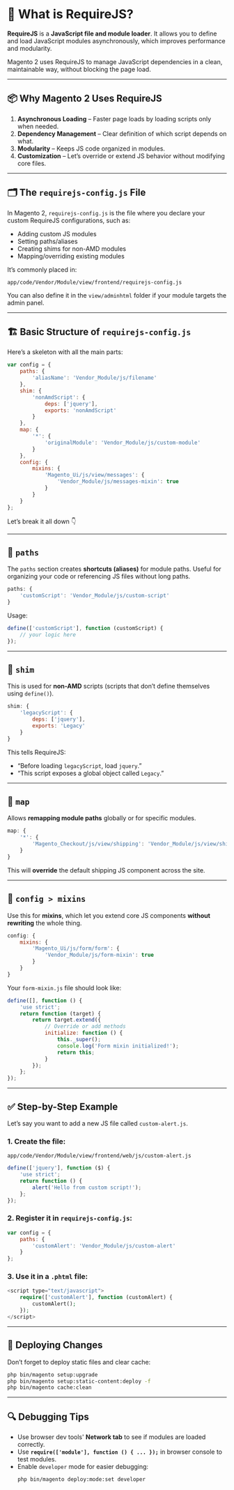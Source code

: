 # 🧠 What is RequireJS?

**RequireJS** is a **JavaScript file and module loader**. It allows you to define and load JavaScript modules asynchronously, which improves performance and modularity.

Magento 2 uses RequireJS to manage JavaScript dependencies in a clean, maintainable way, without blocking the page load.

---

## 📦 Why Magento 2 Uses RequireJS

1. **Asynchronous Loading** – Faster page loads by loading scripts only when needed.
2. **Dependency Management** – Clear definition of which script depends on what.
3. **Modularity** – Keeps JS code organized in modules.
4. **Customization** – Let’s override or extend JS behavior without modifying core files.

---

## 🗂️ The `requirejs-config.js` File

In Magento 2, `requirejs-config.js` is the file where you declare your custom RequireJS configurations, such as:

- Adding custom JS modules
- Setting paths/aliases
- Creating shims for non-AMD modules
- Mapping/overriding existing modules

It’s commonly placed in:

```
app/code/Vendor/Module/view/frontend/requirejs-config.js
```

You can also define it in the `view/adminhtml` folder if your module targets the admin panel.

---

## 🏗️ Basic Structure of `requirejs-config.js`

Here’s a skeleton with all the main parts:

```js
var config = {
    paths: {
        'aliasName': 'Vendor_Module/js/filename'
    },
    shim: {
        'nonAmdScript': {
            deps: ['jquery'],
            exports: 'nonAmdScript'
        }
    },
    map: {
        '*': {
            'originalModule': 'Vendor_Module/js/custom-module'
        }
    },
    config: {
        mixins: {
            'Magento_Ui/js/view/messages': {
                'Vendor_Module/js/messages-mixin': true
            }
        }
    }
};
```

Let’s break it all down 👇

---

## 🧭 `paths`

The `paths` section creates **shortcuts (aliases)** for module paths. Useful for organizing your code or referencing JS files without long paths.

```js
paths: {
    'customScript': 'Vendor_Module/js/custom-script'
}
```

Usage:

```js
define(['customScript'], function (customScript) {
    // your logic here
});
```

---

## 🧰 `shim`

This is used for **non-AMD** scripts (scripts that don’t define themselves using `define()`).

```js
shim: {
    'legacyScript': {
        deps: ['jquery'],
        exports: 'Legacy'
    }
}
```

This tells RequireJS:
- “Before loading `legacyScript`, load `jquery`.”
- “This script exposes a global object called `Legacy`.”

---

## 🔄 `map`

Allows **remapping module paths** globally or for specific modules.

```js
map: {
    '*': {
        'Magento_Checkout/js/view/shipping': 'Vendor_Module/js/view/shipping-override'
    }
}
```

This will **override** the default shipping JS component across the site.

---

## 🧬 `config > mixins`

Use this for **mixins**, which let you extend core JS components **without rewriting** the whole thing.

```js
config: {
    mixins: {
        'Magento_Ui/js/form/form': {
            'Vendor_Module/js/form-mixin': true
        }
    }
}
```

Your `form-mixin.js` file should look like:

```js
define([], function () {
    'use strict';
    return function (target) {
        return target.extend({
            // Override or add methods
            initialize: function () {
                this._super();
                console.log('Form mixin initialized!');
                return this;
            }
        });
    };
});
```

---

## ✅ Step-by-Step Example

Let’s say you want to add a new JS file called `custom-alert.js`.

### 1. Create the file:

```
app/code/Vendor/Module/view/frontend/web/js/custom-alert.js
```

```js
define(['jquery'], function ($) {
    'use strict';
    return function () {
        alert('Hello from custom script!');
    };
});
```

### 2. Register it in `requirejs-config.js`:

```js
var config = {
    paths: {
        'customAlert': 'Vendor_Module/js/custom-alert'
    }
};
```

### 3. Use it in a `.phtml` file:

```php
<script type="text/javascript">
    require(['customAlert'], function (customAlert) {
        customAlert();
    });
</script>
```

---

## 🔁 Deploying Changes

Don’t forget to deploy static files and clear cache:

```bash
php bin/magento setup:upgrade
php bin/magento setup:static-content:deploy -f
php bin/magento cache:clean
```

---

## 🔍 Debugging Tips

- Use browser dev tools' **Network tab** to see if modules are loaded correctly.
- Use **`require(['module'], function () { ... });`** in browser console to test modules.
- Enable `developer` mode for easier debugging:
  ```bash
  php bin/magento deploy:mode:set developer
  ```

